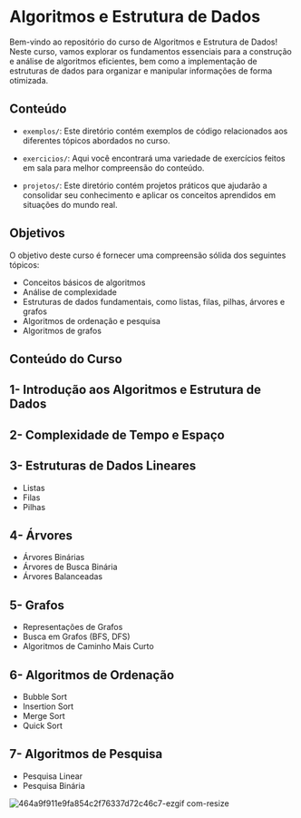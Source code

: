 # Algoritmos e Estrutura de Dados



Bem-vindo ao repositório do curso de Algoritmos e Estrutura de Dados! Neste curso, vamos explorar os fundamentos essenciais para a construção e análise de algoritmos eficientes, bem como a implementação de estruturas de dados para organizar e manipular informações de forma otimizada.

## Conteúdo

- `exemplos/`: Este diretório contém exemplos de código relacionados aos diferentes tópicos abordados no curso.

- `exercicios/`: Aqui você encontrará uma variedade de exercícios feitos em sala para melhor compreensão do conteúdo.

- `projetos/`: Este diretório contém projetos práticos que ajudarão a consolidar seu conhecimento e aplicar os conceitos aprendidos em situações do mundo real.

## Objetivos
O objetivo deste curso é fornecer uma compreensão sólida dos seguintes tópicos:

- Conceitos básicos de algoritmos
- Análise de complexidade
- Estruturas de dados fundamentais, como listas, filas, pilhas, árvores e grafos
- Algoritmos de ordenação e pesquisa
- Algoritmos de grafos
## Conteúdo do Curso
## 1- Introdução aos Algoritmos e Estrutura de Dados
## 2- Complexidade de Tempo e Espaço
## 3- Estruturas de Dados Lineares
   -  Listas
   -  Filas
   -  Pilhas
## 4- Árvores
   -  Árvores Binárias
   -  Árvores de Busca Binária
   -  Árvores Balanceadas
## 5- Grafos
   -  Representações de Grafos
   -  Busca em Grafos (BFS, DFS)
   -  Algoritmos de Caminho Mais Curto
## 6- Algoritmos de Ordenação
   -  Bubble Sort
   -  Insertion Sort
   -  Merge Sort
   -  Quick Sort
## 7- Algoritmos de Pesquisa
   -  Pesquisa Linear
   -  Pesquisa Binária
 
![464a9f911e9fa854c2f76337d72c46c7-ezgif com-resize](https://github.com/mariaoliveira27/AEDs/assets/161609445/cf3224e5-14aa-4bcb-9620-b87621cd70e7)




